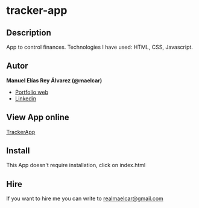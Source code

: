 # tracker-app

## Description
App to control finances. Technologies I have used: HTML, CSS, Javascript.


## Autor
**Manuel Elías Rey Álvarez (@maelcar)**

* [Portfolio web]()
* [Linkedin]()

## View App online
[TrackerApp](https://maelcar.github.io/tracker-app/)



## Install
This App doesn't require installation, click on index.html


## Hire
If you want to hire me you can write to realmaelcar@gmail.com
